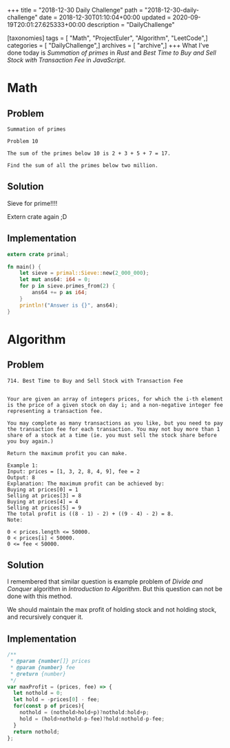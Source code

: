 +++
title = "2018-12-30 Daily Challenge"
path = "2018-12-30-daily-challenge"
date = 2018-12-30T01:10:04+00:00
updated = 2020-09-19T20:01:27.625333+00:00
description = "DailyChallenge"

[taxonomies]
tags = [ "Math", "ProjectEuler", "Algorithm", "LeetCode",]
categories = [ "DailyChallenge",]
archives = [ "archive",]
+++
What I've done today is *Summation of primes* in *Rust* and *Best Time to Buy and Sell Stock with Transaction Fee* in *JavaScript*.

<!-- more -->

# Math

## Problem

```
Summation of primes

Problem 10 

The sum of the primes below 10 is 2 + 3 + 5 + 7 = 17.

Find the sum of all the primes below two million.
```

## Solution

Sieve for prime!!!!

Extern crate again ;D

## Implementation

```rust
extern crate primal;

fn main() {
    let sieve = primal::Sieve::new(2_000_000);
    let mut ans64: i64 = 0;
    for p in sieve.primes_from(2) {
        ans64 += p as i64;
    }
    println!("Answer is {}", ans64);
}
```

# Algorithm

## Problem

```
714. Best Time to Buy and Sell Stock with Transaction Fee


Your are given an array of integers prices, for which the i-th element is the price of a given stock on day i; and a non-negative integer fee representing a transaction fee.

You may complete as many transactions as you like, but you need to pay the transaction fee for each transaction. You may not buy more than 1 share of a stock at a time (ie. you must sell the stock share before you buy again.)

Return the maximum profit you can make.

Example 1:
Input: prices = [1, 3, 2, 8, 4, 9], fee = 2
Output: 8
Explanation: The maximum profit can be achieved by:
Buying at prices[0] = 1
Selling at prices[3] = 8
Buying at prices[4] = 4
Selling at prices[5] = 9
The total profit is ((8 - 1) - 2) + ((9 - 4) - 2) = 8.
Note:

0 < prices.length <= 50000.
0 < prices[i] < 50000.
0 <= fee < 50000.
```

## Solution

I remembered that similar question is example problem of *Divide and Conquer* algorithm in *Introduction to Algorithm*. But this question can not be done with this method.

We should maintain the max profit of holding stock and not holding stock, and recursively conquer it.

## Implementation

```js
/**
 * @param {number[]} prices
 * @param {number} fee
 * @return {number}
 */
var maxProfit = (prices, fee) => {
  let nothold = 0;
  let hold = -prices[0] - fee;
  for(const p of prices){
    nothold = (nothold>hold+p)?nothold:hold+p;
    hold = (hold>nothold-p-fee)?hold:nothold-p-fee;
  }
  return nothold;
};
```